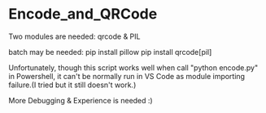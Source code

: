 # Encode_and_QRCode

Two modules are needed: qrcode & PIL

batch may be needed:
  pip install pillow
  pip install qrcode[pil]


Unfortunately, though this script works well when call "python encode.py" in Powershell,
it can't be normally run in VS Code as module importing failure.(I tried but it still doesn't work.)

More Debugging & Experience is needed :)

